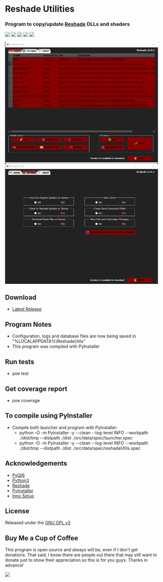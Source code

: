 # Reshade Utilities
### Program to copy/update [Reshade](https://reshade.me/) DLLs and shaders

[<img src="https://img.shields.io/badge/Donate-PayPal-green.svg?style=plastic">](https://www.paypal.com/cgi-bin/webscr?cmd=_s-xclick&hosted_button_id=ENK474GPJMVTE)
[<img src="https://img.shields.io/github/license/ddc/ReshadeUtils.svg?style=plastic">](https://github.com/ddc/ReshadeUtils/blob/master/LICENSE)
[<img src="https://img.shields.io/badge/Python-3-blue.svg?style=plastic">](https://www.python.org/)
[<img src="https://img.shields.io/badge/PyQt-6-brightgreen.svg?style=plastic">](https://riverbankcomputing.com/software/pyqt)
[<img src="https://img.shields.io/github/release/ddc/ReshadeUtils.svg?style=plastic">](https://github.com/ddc/ReshadeUtils/releases/latest)

![screenshot](src/data/images/screenshot.png)
![screenshot](src/data/images/screenshot_settings.png)


## Download
+ [Latest Release](https://github.com/ddc/ReshadeUtils/releases/latest)


## Program Notes
+ Configuration, logs and database files are now being saved in "%LOCALAPPDATA%\ReshadeUtils"
+ This program was compiled with PyInstaller


## Run tests
+ poe test


## Get coverage report
+ poe coverage


## To compile using PyInstaller
+ Compile both launcher and program with PyInstaller:
    + python -O -m PyInstaller -y --clean --log-level INFO --workpath ./dist/tmp --distpath ./dist ./src/data/spec/launcher.spec
    + python -O -m PyInstaller -y --clean --log-level INFO --workpath ./dist/tmp --distpath ./dist ./src/data/spec/reshadeUtils.spec


## Acknowledgements
+ [PyQt6](https://riverbankcomputing.com/software/pyqt)
+ [Python3](https://www.python.org)
+ [Reshade](https://reshade.me)
+ [PyInstaller](https://www.pyinstaller.org)
+ [Inno Setup](http://www.innosetup.com)


## License
Released under the [GNU GPL v3](LICENSE)


## Buy Me a Cup of Coffee
This program is open source and always will be, even if I don't get donations. That said, I know there are people out there that may still want to donate just to show their appreciation so this is for you guys. Thanks in advance!

[<img src="https://www.paypalobjects.com/en_US/i/btn/btn_donate_SM.gif">](https://www.paypal.com/donate/?cmd=_s-xclick&hosted_button_id=ENK474GPJMVTE)
